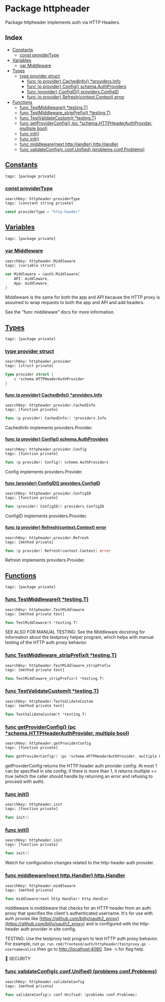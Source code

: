 # Package httpheader

Package httpheader implements auth via HTTP Headers. 

## Index

* [Constants](#const)
    * [const providerType](#providerType)
* [Variables](#var)
    * [var Middleware](#Middleware)
* [Types](#type)
    * [type provider struct](#provider)
        * [func (p provider) CachedInfo() *providers.Info](#provider.CachedInfo)
        * [func (p provider) Config() schema.AuthProviders](#provider.Config)
        * [func (provider) ConfigID() providers.ConfigID](#provider.ConfigID)
        * [func (p provider) Refresh(context.Context) error](#provider.Refresh)
* [Functions](#func)
    * [func TestMiddleware(t *testing.T)](#TestMiddleware)
    * [func TestMiddleware_stripPrefix(t *testing.T)](#TestMiddleware_stripPrefix)
    * [func TestValidateCustom(t *testing.T)](#TestValidateCustom)
    * [func getProviderConfig() (pc *schema.HTTPHeaderAuthProvider, multiple bool)](#getProviderConfig)
    * [func init()](#init.config.go)
    * [func init()](#init.config_watch.go)
    * [func middleware(next http.Handler) http.Handler](#middleware)
    * [func validateConfig(c conf.Unified) (problems conf.Problems)](#validateConfig)


## <a id="const" href="#const">Constants</a>

```
tags: [package private]
```

### <a id="providerType" href="#providerType">const providerType</a>

```
searchKey: httpheader.providerType
tags: [constant string private]
```

```Go
const providerType = "http-header"
```

## <a id="var" href="#var">Variables</a>

```
tags: [package private]
```

### <a id="Middleware" href="#Middleware">var Middleware</a>

```
searchKey: httpheader.Middleware
tags: [variable struct]
```

```Go
var Middleware = &auth.Middleware{
	API: middleware,
	App: middleware,
}
```

Middleware is the same for both the app and API because the HTTP proxy is assumed to wrap requests to both the app and API and add headers. 

See the "func middleware" docs for more information. 

## <a id="type" href="#type">Types</a>

```
tags: [package private]
```

### <a id="provider" href="#provider">type provider struct</a>

```
searchKey: httpheader.provider
tags: [struct private]
```

```Go
type provider struct {
	c *schema.HTTPHeaderAuthProvider
}
```

#### <a id="provider.CachedInfo" href="#provider.CachedInfo">func (p provider) CachedInfo() *providers.Info</a>

```
searchKey: httpheader.provider.CachedInfo
tags: [function private]
```

```Go
func (p provider) CachedInfo() *providers.Info
```

CachedInfo implements providers.Provider. 

#### <a id="provider.Config" href="#provider.Config">func (p provider) Config() schema.AuthProviders</a>

```
searchKey: httpheader.provider.Config
tags: [function private]
```

```Go
func (p provider) Config() schema.AuthProviders
```

Config implements providers.Provider. 

#### <a id="provider.ConfigID" href="#provider.ConfigID">func (provider) ConfigID() providers.ConfigID</a>

```
searchKey: httpheader.provider.ConfigID
tags: [function private]
```

```Go
func (provider) ConfigID() providers.ConfigID
```

ConfigID implements providers.Provider. 

#### <a id="provider.Refresh" href="#provider.Refresh">func (p provider) Refresh(context.Context) error</a>

```
searchKey: httpheader.provider.Refresh
tags: [method private]
```

```Go
func (p provider) Refresh(context.Context) error
```

Refresh implements providers.Provider. 

## <a id="func" href="#func">Functions</a>

```
tags: [package private]
```

### <a id="TestMiddleware" href="#TestMiddleware">func TestMiddleware(t *testing.T)</a>

```
searchKey: httpheader.TestMiddleware
tags: [method private test]
```

```Go
func TestMiddleware(t *testing.T)
```

SEE ALSO FOR MANUAL TESTING: See the Middleware docstring for information about the testproxy helper program, which helps with manual testing of the HTTP auth proxy behavior. 

### <a id="TestMiddleware_stripPrefix" href="#TestMiddleware_stripPrefix">func TestMiddleware_stripPrefix(t *testing.T)</a>

```
searchKey: httpheader.TestMiddleware_stripPrefix
tags: [method private test]
```

```Go
func TestMiddleware_stripPrefix(t *testing.T)
```

### <a id="TestValidateCustom" href="#TestValidateCustom">func TestValidateCustom(t *testing.T)</a>

```
searchKey: httpheader.TestValidateCustom
tags: [method private test]
```

```Go
func TestValidateCustom(t *testing.T)
```

### <a id="getProviderConfig" href="#getProviderConfig">func getProviderConfig() (pc *schema.HTTPHeaderAuthProvider, multiple bool)</a>

```
searchKey: httpheader.getProviderConfig
tags: [function private]
```

```Go
func getProviderConfig() (pc *schema.HTTPHeaderAuthProvider, multiple bool)
```

getProviderConfig returns the HTTP header auth provider config. At most 1 can be specified in site config; if there is more than 1, it returns multiple == true (which the caller should handle by returning an error and refusing to proceed with auth). 

### <a id="init.config.go" href="#init.config.go">func init()</a>

```
searchKey: httpheader.init
tags: [function private]
```

```Go
func init()
```

### <a id="init.config_watch.go" href="#init.config_watch.go">func init()</a>

```
searchKey: httpheader.init
tags: [function private]
```

```Go
func init()
```

Watch for configuration changes related to the http-header auth provider. 

### <a id="middleware" href="#middleware">func middleware(next http.Handler) http.Handler</a>

```
searchKey: httpheader.middleware
tags: [method private]
```

```Go
func middleware(next http.Handler) http.Handler
```

middleware is middleware that checks for an HTTP header from an auth proxy that specifies the client's authenticated username. It's for use with auth proxies like [https://github.com/bitly/oauth2_proxy](https://github.com/bitly/oauth2_proxy) and is configured with the http-header auth provider in site config. 

TESTING: Use the testproxy test program to test HTTP auth proxy behavior. For example, run `go run cmd/frontend/auth/httpheader/testproxy.go -username=alice` then go to [http://localhost:4080](http://localhost:4080). See `-h` for flag help. 

🚨 SECURITY 

### <a id="validateConfig" href="#validateConfig">func validateConfig(c conf.Unified) (problems conf.Problems)</a>

```
searchKey: httpheader.validateConfig
tags: [method private]
```

```Go
func validateConfig(c conf.Unified) (problems conf.Problems)
```

